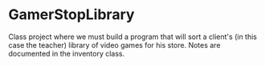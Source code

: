 # GamerStopLibrary
Class project where we must build a program that will sort a client's (in this case the teacher) library of video games for his store. Notes are documented in the inventory class.
